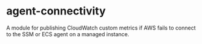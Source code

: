 # agent-connectivity
A module for publishing CloudWatch custom metrics if AWS fails to connect to the SSM or ECS agent on a managed instance.
